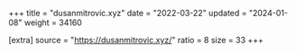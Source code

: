 +++
title = "dusanmitrovic.xyz"
date = "2022-03-22"
updated = "2024-01-08"
weight = 34160

[extra]
source = "https://dusanmitrovic.xyz/"
ratio = 8
size = 33
+++
